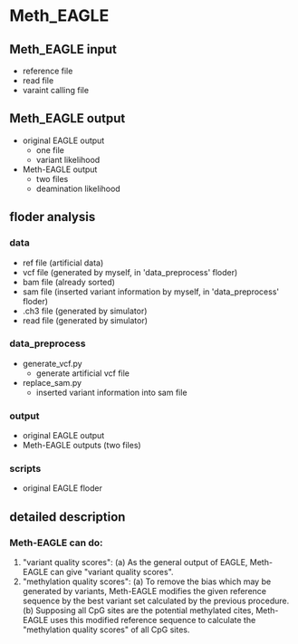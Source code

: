 # Meth_EAGLE
## Meth_EAGLE input
* reference file
* read file
* varaint calling file
## Meth_EAGLE output
* original EAGLE output
    * one file 
    * variant likelihood
* Meth-EAGLE output
    * two files
    * deamination likelihood
## floder analysis
### data
  * ref file (artificial data)
  * vcf file (generated by myself, in 'data_preprocess' floder)
  * bam file (already sorted)
  * sam file (inserted variant information by myself, in 'data_preprocess' floder)
  * .ch3 file (generated by simulator)
  * read file (generated by simulator)
### data_preprocess
  * generate_vcf.py
    * generate artificial vcf file
  * replace_sam.py
    * inserted variant information into sam file
### output
  * original EAGLE output
  * Meth-EAGLE outputs (two files)
### scripts
  * original EAGLE floder

## detailed description
### Meth-EAGLE can do:
1. "variant quality scores":
    (a) As the general output of EAGLE, Meth-EAGLE can give "variant quality scores".
2. "methylation quality scores":
    (a) To remove the bias which may be generated by variants,
          Meth-EAGLE modifies the given reference sequence by the best variant set calculated by the previous procedure.
    (b) Supposing all CpG sites are the potential methylated cites,
          Meth-EAGLE uses this modified reference sequence to calculate the "methylation quality scores" of all CpG sites.
